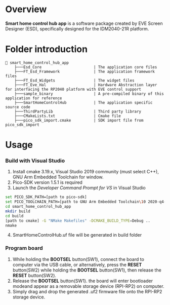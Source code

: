 # Overview

**Smart home control hub app** is a software package created by EVE Screen Designer (ESD), specifically designed for the IDM2040-21R platform.

# Folder introduction
```
📂 smart_home_control_hub_app
    ├───Esd_Core                       | The application core files
    ├───FT_Esd_Framework               | The application framework files
    ├───FT_Esd_Widgets                 | The widget files
    ├───FT_Eve_Hal                     | Hardware Abstraction layer for interfacing the RP2040 platform with EVE control support
    ├───sample_binary                  | A pre-compiled binary of this application for reference
    ├───SmartHomeControlHub            | The application specific source code
    ├───ThirdPartyLib                  | Third party library
    ├───CMakeLists.txt                 | Cmake file
    ├───pico_sdk_import.cmake          | SDK import file from pico_sdk_import
```
# Usage

### Build with Visual Studio
1. Install cmake 3.19.x, Visual Studio 2019 community (must select C++), GNU Arm Embedded Toolchain for window.
2. Pico-SDK version 1.5.1 is required
3. Launch the *Developer Command Prompt for VS* in Visual Studio
```sh
set PICO_SDK_PATH=[path to pico-sdk]
set PICO_TOOLCHAIN_PATH=[path to GNU Arm Embedded Toolchain\10 2020-q4-major\bin]
cd smart_home_control_hub_app
mkdir build
cd build
[path to cmake] -G "NMake Makefiles" -DCMAKE_BUILD_TYPE=Debug ..
nmake
```
4. SmartHomeControlHub.uf file will be generated in build folder

### Program board
1. While holding the **BOOTSEL** button(SW1), connect the board to computer via the USB cable, or alternatively, press the **RESET** button(SW2) while holding the **BOOTSEL** button(SW1), then release the **RESET** button(SW2).
2. Release the **BOOTSEL** button(SW1). the board will enter bootloader modeand appear as a removable storage device (RPI-RP2) on computer.
3. Simply drag and drop the generated .uf2 firmware file onto the RPI-RP2 storage device.
